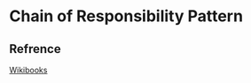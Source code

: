 Chain of Responsibility Pattern
===========================

Refrence
------------
[Wikibooks](http://en.wikibooks.org/wiki/Computer_Science_Design_Patterns/Chain_of_responsibility)
